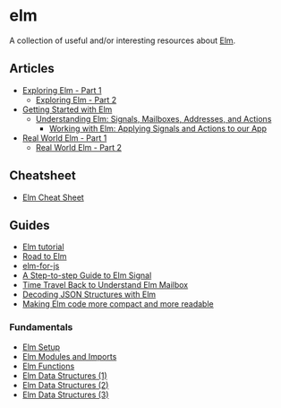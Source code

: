 # elm

A collection of useful and/or interesting resources about
[Elm](http://elm-lang.org/).

## Articles

- [Exploring Elm - Part
  1](http://www.christianalfoni.com/articles/2015_11_30_Exploring-Elm-part1)
  - [Exploring Elm - Part
    2](http://www.christianalfoni.com/articles/2015_12_17_Exploring-Elm-part2)
- [Getting Started with
  Elm](https://medium.com/@diamondgfx/getting-started-with-elm-11d7a53b1a78#.3c6ce6gxm)
  - [Understanding Elm: Signals, Mailboxes, Addresses, and
    Actions](https://medium.com/@diamondgfx/understanding-elm-signals-mailboxes-addresses-and-actions-7932781396ef#.bh9i2t33a)
    - [Working with Elm: Applying Signals and Actions to our
      App](https://medium.com/@diamondgfx/working-with-elm-applying-signals-and-actions-to-our-app-e1c649bd0d96#.z8yk881i0)
- [Real World Elm - Part
  1](http://engineering.truqu.com/2015/08/19/real-world-elm-part-1.html)
  - [Real World Elm - Part 2](http://engineering.truqu.com/2015/09/25/real-world-elm-part-2.html)

## Cheatsheet

- [Elm Cheat Sheet](https://github.com/izdi/elm-cheat-sheet)

## Guides

- [Elm tutorial](http://www.elm-tutorial.org/)
- [Road to Elm](http://www.lambdacat.com/road-to-elm-index/)
- [elm-for-js](https://github.com/elm-guides/elm-for-js)
- [A Step-to-step Guide to Elm
  Signal](http://yang-wei.github.io/blog/2016/02/04/a-step-to-step-guide-to-elm-signal/)
- [Time Travel Back to Understand Elm
  Mailbox](http://yang-wei.github.io/blog/2016/02/08/time-travel-back-to-understand-elm-mailbox/)
- [Decoding JSON Structures with
  Elm](https://robots.thoughtbot.com/decoding-json-structures-with-elm)
- [Making Elm code more compact and more
  readable](https://medium.com/elm-shorts/making-elm-code-more-compact-and-more-readable-935067f81829)

### Fundamentals

- [Elm Setup](https://dennisreimann.de/articles/elm-setup-first-project.html)
- [Elm Modules and
  Imports](https://dennisreimann.de/articles/elm-modules-import.html)
- [Elm Functions](https://dennisreimann.de/articles/elm-functions.html)
- [Elm Data Structures
  (1)](https://dennisreimann.de/articles/elm-data-structures-list-array-set-dict.html)
- [Elm Data Structures
  (2)](https://dennisreimann.de/articles/elm-data-structures-record-tuple.html)
- [Elm Data Structures
  (3)](https://dennisreimann.de/articles/elm-data-structures-union-type.html)
